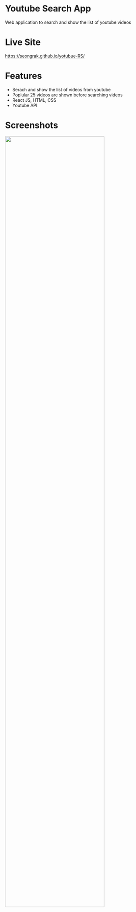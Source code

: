 # Youtube Search App
Web application to search and show the list of youtube videos

# Live Site
https://seongrak.github.io/yotubue-RS/

# Features
- Serach and show the list of videos from youtube
- Poplular 25 videos are shown before searching videos
- React JS, HTML, CSS
- Youtube API

# Screenshots
<img width="80%" src="https://user-images.githubusercontent.com/18034418/158435637-54058932-132e-4f92-976c-b4b670b67bdb.png" />

